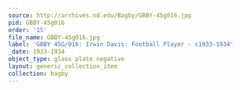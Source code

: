 ```yaml
---
source: http://archives.nd.edu/Bagby/GBBY-45g016.jpg
pid: GBBY-45g016
order: '15'
file_name: GBBY-45g016.jpg
label: 'GBBY 45G/016: Irwin Davis: Football Player - c1933-1934'
_date: 1933-1934
object_type: glass plate negative
layout: generic_collection_item
collection: bagby
---
```

